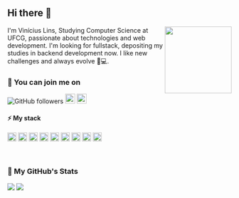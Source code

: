 ## Hi there 👋

<img align="right" src="https://www.alura.com.br/assets/api/cursos/512/react-js.png" width="150"/>

I'm Vinícius Lins, Studying Computer Science at UFCG, passionate about technologies and web development. I'm looking for fullstack, depositing my studies in backend development now. I like new challenges and always evolve 🚀💻.

### 🔎 You can join me on

![GitHub followers](https://img.shields.io/github/followers/viniciuslins256?label=Seguir&style=social)
[<img src="https://img.shields.io/badge/-LinkedIn-blue?style=flat-square&logo=Linkedin&logoColor=white&link=https://www.linkedin.com/in/vin%C3%ADcius-amaral-759b76205/" height="22" title="LinkedIn" />](https://www.linkedin.com/in/vin%C3%ADcius-amaral-759b76205/) 
[<img src="https://img.shields.io/badge/-Instagram-purple?style=flat-square&logo=Instagram&logoColor=white&link=https://https://www.instagram.com/viniciuslins___/" height="22" title="Instagram" />](https://www.instagram.com/viniciuslins___/)

#### :zap: My stack

<p>
  <code><img
    src=".icons/javascript.svg"
    alt="JavaScript"
    title="JavaScript"
    height="20px"
  /></code>
  <code><img
    src=".icons/typescript.svg"
    alt="TypeScript"
    title="TypeScript"
    height="20px"
  /></code>
  <code><img
    src=".icons/react.svg"
    alt="React"
    title="React"
    height="20px"
  /></code>
  <code><img
    src=".icons/next-dot-js.svg"
    alt="Next.js"
    title="Next.js"
    height="20px"
  /></code>
  <code><img
    src=".icons/html5.svg"
    alt="HTML"
    title="HTML"
    height="20px"
  /></code>
  <code><img
    src=".icons/css3.svg"
    alt="CSS"
    title="CSS"
    height="20px"
  /></code>
  <code><img
    src=".icons/node-dot-js.svg"
    alt="Node.js"
    title="Node.js"
    height="20px"
  /></code>
  <code><img
    src=".icons/python.svg"
    alt="Python"
    title="Python"
    height="20px"
  /></code>
  <code><img
    src=".icons/git.svg"
    alt="Git"
    title="Git"
    height="20px"
  /></code>
</p>

<br/>

### 📑 My GitHub's Stats
<div>
  <img src="https://github-readme-stats.vercel.app/api?username=davigsousa&count_private=true&show_icons=true&theme=tokyonight"/>
  <img src="https://github-readme-stats.vercel.app/api/top-langs/?username=davigsousa&layout=compact&count_private=true&show_icons=true&theme=tokyonight" />
</div>
